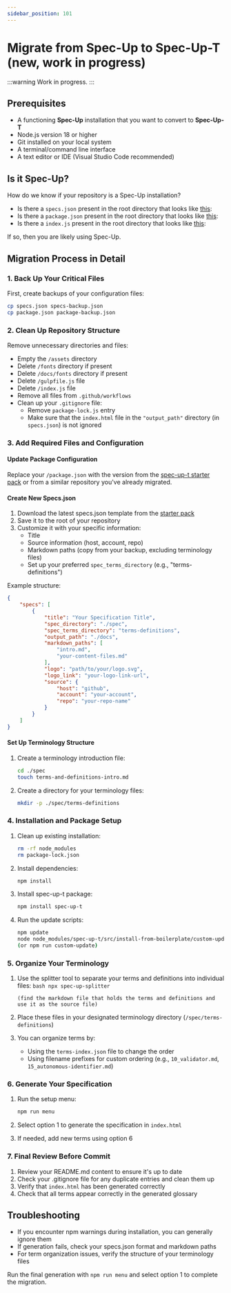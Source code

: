 ```yaml
---
sidebar_position: 101
---
```


# Migrate from Spec-Up to Spec-Up-T (new, work in progress)

:::warning
Work in progress.
:::

## Prerequisites

- A functioning **Spec-Up** installation that you want to convert to **Spec-Up-T**
- Node.js version 18 or higher
- Git installed on your local system
- A terminal/command line interface
- A text editor or IDE (Visual Studio Code recommended)

## Is it **Spec-Up**?

How do we know if your repository is a Spec-Up installation?

- Is there a `specs.json` present in the root directory that looks like [this](https://github.com/decentralized-identity/spec-up/blob/master/specs.json): 
- Is there a `package.json` present in the root directory that looks like [this](https://github.com/decentralized-identity/spec-up/blob/master/package.json):
- Is there a `index.js` present in the root directory that looks like [this](https://github.com/decentralized-identity/spec-up/blob/master/index.js): 

If so, then you are likely using Spec-Up.

## Migration Process in Detail

### 1. Back Up Your Critical Files

First, create backups of your configuration files:
```bash
cp specs.json specs-backup.json
cp package.json package-backup.json
```

### 2. Clean Up Repository Structure

Remove unnecessary directories and files:
- Empty the `/assets` directory
- Delete `/fonts` directory if present
- Delete `/docs/fonts` directory if present
- Delete `/gulpfile.js` file
- Delete `/index.js` file
- Remove all files from `.github/workflows`
- Clean up your `.gitignore` file:
  - Remove `package-lock.js` entry
  - Make sure that the `index.html` file in the `"output_path"` directory (in `specs.json`) is not ignored

### 3. Add Required Files and Configuration

#### Update Package Configuration
Replace your `/package.json` with the version from the [spec-up-t starter pack](https://github.com/trustoverip/spec-up-t-starter-pack/blob/main/package.spec-up-t.json) or from a similar repository you've already migrated.

#### Create New Specs.json
1. Download the latest specs.json template from the [starter pack](https://github.com/blockchainbird/spec-up-t/blob/master/src/install-from-boilerplate/boilerplate/specs.json)
2. Save it to the root of your repository
3. Customize it with your specific information:
   - Title
   - Source information (host, account, repo)
   - Markdown paths (copy from your backup, excluding terminology files)
   - Set up your preferred `spec_terms_directory` (e.g., "terms-definitions")

Example structure:
```json
{
    "specs": [
        {
            "title": "Your Specification Title",
            "spec_directory": "./spec",
            "spec_terms_directory": "terms-definitions",
            "output_path": "./docs",
            "markdown_paths": [
                "intro.md",
                "your-content-files.md"
            ],
            "logo": "path/to/your/logo.svg",
            "logo_link": "your-logo-link-url",
            "source": {
                "host": "github",
                "account": "your-account",
                "repo": "your-repo-name"
            }
        }
    ]
}
```

#### Set Up Terminology Structure
1. Create a terminology introduction file:
   ```bash
   cd ./spec
   touch terms-and-definitions-intro.md
   ```
2. Create a directory for your terminology files:
   ```bash
   mkdir -p ./spec/terms-definitions
   ```

### 4. Installation and Package Setup

1. Clean up existing installation:
   ```bash
   rm -rf node_modules
   rm package-lock.json
   ```

2. Install dependencies:
   ```bash
   npm install
   ```

3. Install spec-up-t package:
   ```bash
   npm install spec-up-t
   ```

4. Run the update scripts:
   ```bash
   npm update
   node node_modules/spec-up-t/src/install-from-boilerplate/custom-update.js
   (or npm run custom-update)
   ```

### 5. Organize Your Terminology

1. Use the splitter tool to separate your terms and definitions into individual files:
       ```bash
       npx spec-up-splitter
       ```

       (find the markdown file that holds the terms and definitions and use it as the source file)
2. Place these files in your designated terminology directory (`/spec/terms-definitions`)
3. You can organize terms by:
   - Using the `terms-index.json` file to change the order
   - Using filename prefixes for custom ordering (e.g., `10_validator.md`, `15_autonomous-identifier.md`)

### 6. Generate Your Specification

1. Run the setup menu:
   ```bash
   npm run menu
   ```

2. Select option 1 to generate the specification in `index.html`
3. If needed, add new terms using option 6

### 7. Final Review Before Commit

1. Review your README.md content to ensure it's up to date
2. Check your .gitignore file for any duplicate entries and clean them up
3. Verify that `index.html` has been generated correctly
4. Check that all terms appear correctly in the generated glossary

## Troubleshooting

- If you encounter npm warnings during installation, you can generally ignore them
- If generation fails, check your specs.json format and markdown paths
- For term organization issues, verify the structure of your terminology files

Run the final generation with `npm run menu` and select option 1 to complete the migration.

